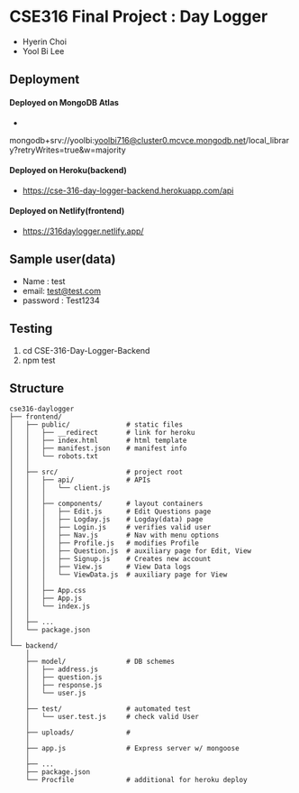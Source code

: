 

# CSE316 Final Project : Day Logger

-   Hyerin Choi
-   Yool Bi Lee

## Deployment


#### Deployed on MongoDB Atlas

-
mongodb+srv://yoolbi:yoolbi716@cluster0.mcvce.mongodb.net/local_library?retryWrites=true&w=majority

#### Deployed on Heroku(backend)
-   https://cse-316-day-logger-backend.herokuapp.com/api

#### Deployed on Netlify(frontend)
-    https://316daylogger.netlify.app/



## Sample user(data)

- Name : test
- email: test@test.com
- password : Test1234


## Testing
1. cd CSE-316-Day-Logger-Backend
2. npm test


## Structure

```
cse316-daylogger
├── frontend/ 
│   ├── public/              # static files
│   │   ├── __redirect       # link for heroku
│   │   ├── index.html       # html template
│   │   ├── manifest.json    # manifest info
│   │   └── robots.txt
│   │
│   ├── src/                 # project root
│   │   ├── api/             # APIs
│   │   │   └── client.js
│   │   │
│   │   ├── components/      # layout containers
│   │   │   ├── Edit.js      # Edit Questions page 
│   │   │   ├── Logday.js    # Logday(data) page
│   │   │   ├── Login.js     # verifies valid user
│   │   │   ├── Nav.js       # Nav with menu options
│   │   │   ├── Profile.js   # modifies Profile
│   │   │   ├── Question.js  # auxiliary page for Edit, View
│   │   │   ├── Signup.js    # Creates new account
│   │   │   ├── View.js      # View Data logs
│   │   │   └── ViewData.js  # auxiliary page for View
│   │   │
│   │   ├── App.css
│   │   ├── App.js
│   │   └── index.js
│   │
│   ├── ...
│   └── package.json
│
└── backend/
    │
    ├── model/               # DB schemes
    │   ├── address.js       
    │   ├── question.js      
    │   ├── response.js
    │   └── user.js
    │   
    ├── test/                # automated test
    │   └── user.test.js     # check valid User
    │   
    ├── uploads/             # 
    │
    ├── app.js               # Express server w/ mongoose
    │
    ├── ...
    ├── package.json
    └── Procfile             # additional for heroku deploy

```
 